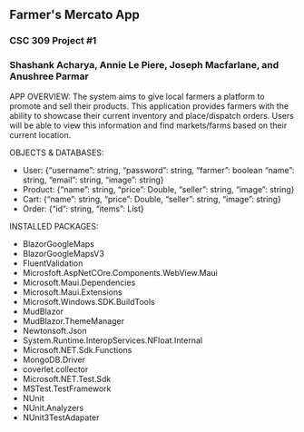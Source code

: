 ## Farmer's Mercato App
### CSC 309 Project #1
### Shashank Acharya, Annie Le Piere, Joseph Macfarlane, and Anushree Parmar

APP OVERVIEW:
The system aims to give local farmers a platform to promote and sell their products. This application provides farmers with the ability to showcase their current
inventory and place/dispatch orders. Users will be able to view this information and find markets/farms based on their current location.

OBJECTS & DATABASES:
- User: {“username”: string,
    “password”: string,
    “farmer”: boolean
    “name”: string,
    “email”: string,
    “image”: string}
- Product: {“name”: string,
    “price”: Double,
    “seller”: string,
    “image”: string}
- Cart: {“name”: string,
    “price”: Double,
    “seller”: string,
    “image”: string}
- Order: {“id”: string,
    “items”: List<Product>}

INSTALLED PACKAGES:
- BlazorGoogleMaps
- BlazorGoogleMapsV3
- FluentValidation
- Microsfoft.AspNetCOre.Components.WebView.Maui
- Microsoft.Maui.Dependencies
- Microsoft.Maui.Extensions
- Microsoft.Windows.SDK.BuildTools
- MudBlazor
- MudBlazor.ThemeManager
- Newtonsoft.Json
- System.Runtime.InteropServices.NFloat.Internal
- Microsoft.NET.Sdk.Functions
- MongoDB.Driver
- coverlet.collector
- Microsoft.NET.Test.Sdk
- MSTest.TestFramework
- NUnit
- NUnit.Analyzers
- NUnit3TestAdapater
